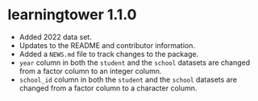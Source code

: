 # learningtower 1.1.0

* Added 2022 data set. 
* Updates to the README and contributor information. 
* Added a `NEWS.md` file to track changes to the package.
* `year` column in both the `student` and the `school` datasets are changed from a factor column to an integer column. 
* `school_id` column in both the `student` and the `school` datasets are changed from a factor column to a character column. 
